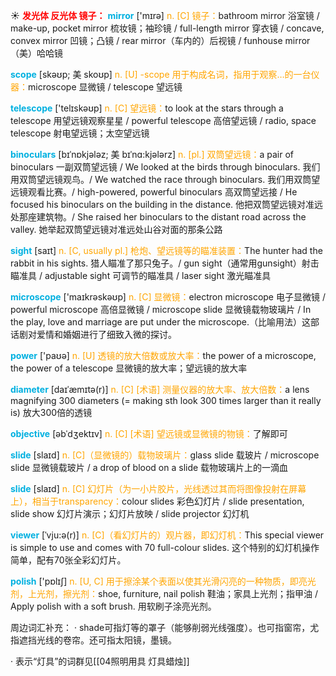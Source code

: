 ☀ <font color="red">**发光体 反光体 镜子：**</font>
<font color="sky blue">**mirror**</font> ['mɪrə] 
<font color="orange">n. [C] 镜子：</font>bathroom mirror 浴室镜 / make-up, pocket mirror 梳妆镜；袖珍镜 / full-length mirror 穿衣镜 / concave, convex mirror 凹镜；凸镜 / rear mirror（车内的）后视镜 / funhouse mirror（美）哈哈镜
           
<font color="sky blue">**scope**</font> [skəʊp; 美 skoʊp]
<font color="orange">n. [U] -scope 用于构成名词，指用于观察…的一台仪器：</font>microscope 显微镜 / telescope 望远镜

<font color="sky blue">**telescope**</font> ['telɪskəʊp] 
<font color="orange">n. [C] 望远镜：</font>to look at the stars through a telescope 用望远镜观察星星 / powerful telescope 高倍望远镜 / radio, space telescope 射电望远镜；太空望远镜
           
<font color="sky blue">**binoculars**</font> [bɪˈnɒkjələz; 美 bɪˈnɑ:kjələrz]
<font color="orange">n. [pl.] 双筒望远镜：</font>a pair of binoculars 一副双筒望远镜 / We looked at the birds through binoculars. 我们用双筒望远镜观鸟。/ We watched the race through binoculars. 我们用双筒望远镜观看比赛。/ high-powered, powerful binoculars 高双筒望远接 / He focused his binoculars on the building in the distance. 他把双筒望远镜对准远处那座建筑物。/ She raised her binoculars to the distant road across the valley. 她举起双筒望远镜对准远处山谷对面的那条公路

<font color="sky blue">**sight**</font> [saɪt] 
<font color="orange">n. [C, usually pl.] 枪炮、望远镜等的瞄准装置：</font>The hunter had the rabbit in his sights. 猎人瞄准了那只兔子。/ gun sight（通常用gunsight）射击瞄准具 / adjustable sight 可调节的瞄准具 / laser sight 激光瞄准具

<font color="sky blue">**microscope**</font> ['maɪkrəskəʊp] 
<font color="orange">n. [C] 显微镜：</font>electron microscope 电子显微镜 / powerful microscope 高倍显微镜 / microscope slide 显微镜载物玻璃片 / In the play, love and marriage are put under the microscope.（比喻用法）这部话剧对爱情和婚姻进行了细致入微的探讨。

<font color="sky blue">**power**</font> ['paʊə] 
<font color="orange">n. [U] 透镜的放大倍数或放大率：</font>the power of a microscope, the power of a telescope 显微镜的放大率；望远镜的放大率
                      
<font color="sky blue">**diameter**</font> [daɪˈæmɪtə(r)]
<font color="orange">n. [C] [术语] 测量仪器的放大率、放大倍数：</font>a lens magnifying 300 diameters (= making sth look 300 times larger than it really is) 放大300倍的透镜

<font color="sky blue">**objective**</font> [əbˈdʒektɪv]
<font color="orange">n. [C] [术语] 望远镜或显微镜的物镜：</font>了解即可

<font color="sky blue">**slide**</font> [slaɪd] 
<font color="orange">n. [C]（显微镜的）载物玻璃片：</font>glass slide 载玻片 / microscope slide 显微镜载玻片 / a drop of blood on a slide 载物玻璃片上的一滴血

<font color="sky blue">**slide**</font> [slaɪd] 
<font color="orange">n. [C] 幻灯片（为一小片胶片，光线透过其而将图像投射在屏幕上），相当于transparency：</font>colour slides 彩色幻灯片 / slide presentation, slide show 幻灯片演示；幻灯片放映 / slide projector 幻灯机
           
<font color="sky blue">**viewer**</font> [ˈvju:ə(r)]
<font color="orange">n. [C]（看幻灯片的）观片器，即幻灯机：</font>This special viewer is simple to use and comes with 70 full-colour slides. 这个特别的幻灯机操作简单，配有70张全彩幻灯片。

<font color="sky blue">**polish**</font> ['pɒlɪʃ] 
<font color="orange">n. [U, C] 用于擦涂某个表面以使其光滑闪亮的一种物质，即亮光剂，上光剂，擦光剂：</font>shoe, furniture, nail polish 鞋油；家具上光剂；指甲油 / Apply polish with a soft brush. 用软刷子涂亮光剂。

周边词汇补充：
· shade可指灯等的罩子（能够削弱光线强度）。也可指窗帘，尤指遮挡光线的卷帘。还可指太阳镜，墨镜。

· 表示“灯具”的词群见[[04照明用具 灯具蜡烛]]
